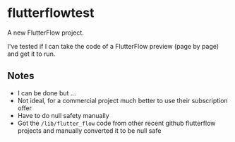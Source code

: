 # flutterflowtest

A new FlutterFlow project.

I've tested if I can take the code of a FlutterFlow preview (page by page) and get it to run.

## Notes

- I can be done but ...
- Not ideal, for a commercial project much better to use their subscription offer
- Have to do null safety manually
- Got the `/lib/flutter_flow` code from other recent github flutterflow projects and manually converted it to be null safe
